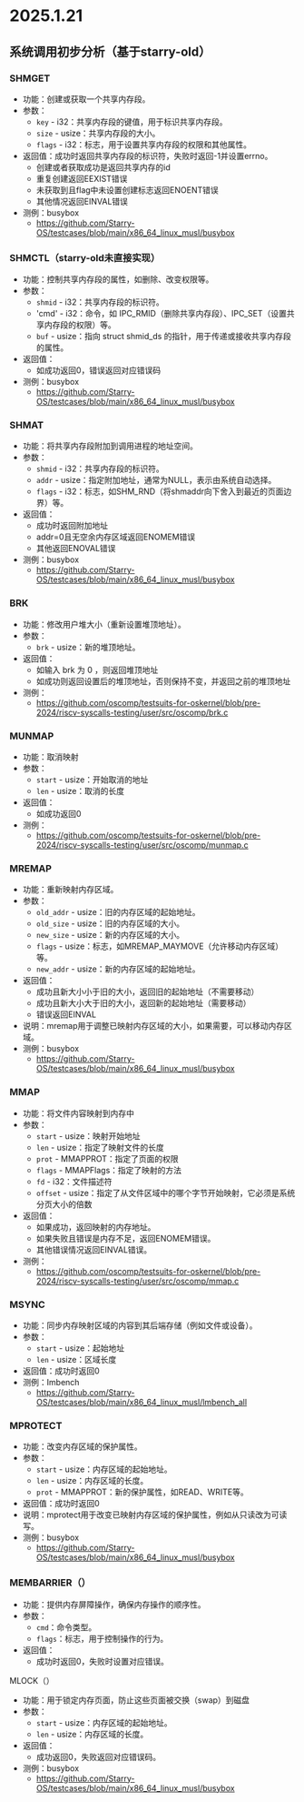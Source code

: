 # 2025.1.21

## 系统调用初步分析（基于starry-old）

### SHMGET

- 功能：创建或获取一个共享内存段。
- 参数：
    - `key` - i32：共享内存段的键值，用于标识共享内存段。
    - `size` - usize：共享内存段的大小。
    - `flags` - i32：标志，用于设置共享内存段的权限和其他属性。
- 返回值：成功时返回共享内存段的标识符，失败时返回-1并设置errno。
    - 创建或者获取成功是返回共享内存的id
    - 重复创建返回EEXIST错误
    - 未获取到且flag中未设置创建标志返回ENOENT错误
    - 其他情况返回EINVAL错误
- 测例：busybox
    - https://github.com/Starry-OS/testcases/blob/main/x86_64_linux_musl/busybox

### SHMCTL（starry-old未直接实现）

- 功能：控制共享内存段的属性，如删除、改变权限等。
- 参数：
    - `shmid` - i32：共享内存段的标识符。
    - 'cmd' - i32：命令，如 IPC_RMID（删除共享内存段）、IPC_SET（设置共享内存段的权限）等。
    - `buf` - usize：指向 struct shmid_ds 的指针，用于传递或接收共享内存段的属性。
- 返回值：
    - 如成功返回0，错误返回对应错误码
- 测例：busybox
    - https://github.com/Starry-OS/testcases/blob/main/x86_64_linux_musl/busybox

### SHMAT

- 功能：将共享内存段附加到调用进程的地址空间。
- 参数：
    - `shmid` - i32：共享内存段的标识符。
    - `addr` - usize：指定附加地址，通常为NULL，表示由系统自动选择。
    - `flags` - i32：标志，如SHM_RND（将shmaddr向下舍入到最近的页面边界）等。
- 返回值：
    - 成功时返回附加地址
    - addr=0且无空余内存区域返回ENOMEM错误
    - 其他返回ENOVAL错误
- 测例：busybox
    - https://github.com/Starry-OS/testcases/blob/main/x86_64_linux_musl/busybox

### BRK
- 功能：修改用户堆大小（重新设置堆顶地址）。
- 参数：
    - `brk` - usize：新的堆顶地址。
- 返回值：
    - 如输入 brk 为 0 ，则返回堆顶地址
    - 如成功则返回设置后的堆顶地址，否则保持不变，并返回之前的堆顶地址
- 测例：
    - https://github.com/oscomp/testsuits-for-oskernel/blob/pre-2024/riscv-syscalls-testing/user/src/oscomp/brk.c

### MUNMAP

- 功能：取消映射
- 参数：
    - `start` - usize：开始取消的地址
    - `len` - usize：取消的长度
- 返回值：
    - 如成功返回0
- 测例：
    - https://github.com/oscomp/testsuits-for-oskernel/blob/pre-2024/riscv-syscalls-testing/user/src/oscomp/munmap.c

### MREMAP

- 功能：重新映射内存区域。
- 参数：
    - `old_addr` - usize：旧的内存区域的起始地址。
    - `old_size` - usize：旧的内存区域的大小。
    - `new_size` - usize：新的内存区域的大小。
    - `flags` - usize：标志，如MREMAP_MAYMOVE（允许移动内存区域）等。
    - `new_addr` - usize：新的内存区域的起始地址。
- 返回值：
    - 成功且新大小小于旧的大小，返回旧的起始地址（不需要移动）
    - 成功且新大小大于旧的大小，返回新的起始地址（需要移动）
    - 错误返回EINVAL
- 说明：mremap用于调整已映射内存区域的大小，如果需要，可以移动内存区域。
- 测例：busybox
    - https://github.com/Starry-OS/testcases/blob/main/x86_64_linux_musl/busybox

### MMAP

- 功能：将文件内容映射到内存中
- 参数：
    - `start` - usize：映射开始地址
    - `len` - usize：指定了映射文件的长度
    - `prot` - MMAPPROT：指定了页面的权限
    - `flags` - MMAPFlags：指定了映射的方法
    - `fd` - i32：文件描述符
    - `offset` - usize：指定了从文件区域中的哪个字节开始映射，它必须是系统分页大小的倍数
- 返回值：
    - 如果成功，返回映射的内存地址。
    - 如果失败且错误是内存不足，返回ENOMEM错误。
    - 其他错误情况返回EINVAL错误。
- 测例：
    - https://github.com/oscomp/testsuits-for-oskernel/blob/pre-2024/riscv-syscalls-testing/user/src/oscomp/mmap.c

### MSYNC

- 功能：同步内存映射区域的内容到其后端存储（例如文件或设备）。
- 参数：
    - `start` - usize：起始地址
    - `len` - usize：区域长度
- 返回值：成功时返回0
- 测例：Imbench
    - https://github.com/Starry-OS/testcases/blob/main/x86_64_linux_musl/lmbench_all

### MPROTECT

- 功能：改变内存区域的保护属性。
- 参数：
    - `start` - usize：内存区域的起始地址。
    - `len` - usize：内存区域的长度。
    - `prot` - MMAPPROT：新的保护属性，如READ、WRITE等。
- 返回值：成功时返回0
- 说明：mprotect用于改变已映射内存区域的保护属性，例如从只读改为可读写。
- 测例：busybox
    - https://github.com/Starry-OS/testcases/blob/main/x86_64_linux_musl/busybox

### MEMBARRIER（）

- 功能：提供内存屏障操作，确保内存操作的顺序性。
- 参数：
    - `cmd`：命令类型。
    - `flags`：标志，用于控制操作的行为。
- 返回值：
    - 成功时返回0，失败时设置对应错误。

MLOCK（）
- 功能：用于锁定内存页面，防止这些页面被交换（swap）到磁盘
- 参数：
    - `start` - usize：内存区域的起始地址。
    - `len` - usize：内存区域的长度。
- 返回值：
    - 成功返回0，失败返回对应错误码。
- 测例：busybox
    - https://github.com/Starry-OS/testcases/blob/main/x86_64_linux_musl/busybox
